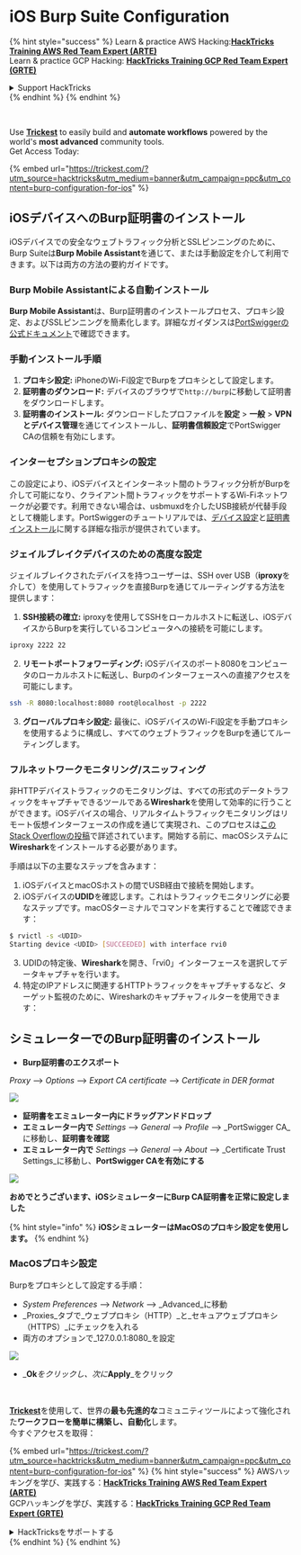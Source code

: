 # iOS Burp Suite Configuration

{% hint style="success" %}
Learn & practice AWS Hacking:<img src="/.gitbook/assets/arte.png" alt="" data-size="line">[**HackTricks Training AWS Red Team Expert (ARTE)**](https://training.hacktricks.xyz/courses/arte)<img src="/.gitbook/assets/arte.png" alt="" data-size="line">\
Learn & practice GCP Hacking: <img src="/.gitbook/assets/grte.png" alt="" data-size="line">[**HackTricks Training GCP Red Team Expert (GRTE)**<img src="/.gitbook/assets/grte.png" alt="" data-size="line">](https://training.hacktricks.xyz/courses/grte)

<details>

<summary>Support HackTricks</summary>

* Check the [**subscription plans**](https://github.com/sponsors/carlospolop)!
* **Join the** 💬 [**Discord group**](https://discord.gg/hRep4RUj7f) or the [**telegram group**](https://t.me/peass) or **follow** us on **Twitter** 🐦 [**@hacktricks\_live**](https://twitter.com/hacktricks\_live)**.**
* **Share hacking tricks by submitting PRs to the** [**HackTricks**](https://github.com/carlospolop/hacktricks) and [**HackTricks Cloud**](https://github.com/carlospolop/hacktricks-cloud) github repos.

</details>
{% endhint %}
{% endhint %}

<figure><img src="../../.gitbook/assets/image (48).png" alt=""><figcaption></figcaption></figure>

\
Use [**Trickest**](https://trickest.com/?utm_source=hacktricks&utm_medium=text&utm_campaign=ppc&utm_term=trickest&utm_content=burp-configuration-for-ios) to easily build and **automate workflows** powered by the world's **most advanced** community tools.\
Get Access Today:

{% embed url="https://trickest.com/?utm_source=hacktricks&utm_medium=banner&utm_campaign=ppc&utm_content=burp-configuration-for-ios" %}

## iOSデバイスへのBurp証明書のインストール

iOSデバイスでの安全なウェブトラフィック分析とSSLピンニングのために、Burp Suiteは**Burp Mobile Assistant**を通じて、または手動設定を介して利用できます。以下は両方の方法の要約ガイドです。

### Burp Mobile Assistantによる自動インストール

**Burp Mobile Assistant**は、Burp証明書のインストールプロセス、プロキシ設定、およびSSLピンニングを簡素化します。詳細なガイダンスは[PortSwiggerの公式ドキュメント](https://portswigger.net/burp/documentation/desktop/tools/mobile-assistant/installing)で確認できます。

### 手動インストール手順

1. **プロキシ設定:** iPhoneのWi-Fi設定でBurpをプロキシとして設定します。
2. **証明書のダウンロード:** デバイスのブラウザで`http://burp`に移動して証明書をダウンロードします。
3. **証明書のインストール:** ダウンロードしたプロファイルを**設定** > **一般** > **VPNとデバイス管理**を通じてインストールし、**証明書信頼設定**でPortSwigger CAの信頼を有効にします。

### インターセプションプロキシの設定

この設定により、iOSデバイスとインターネット間のトラフィック分析がBurpを介して可能になり、クライアント間トラフィックをサポートするWi-Fiネットワークが必要です。利用できない場合は、usbmuxdを介したUSB接続が代替手段として機能します。PortSwiggerのチュートリアルでは、[デバイス設定](https://support.portswigger.net/customer/portal/articles/1841108-configuring-an-ios-device-to-work-with-burp)と[証明書インストール](https://support.portswigger.net/customer/portal/articles/1841109-installing-burp-s-ca-certificate-in-an-ios-device)に関する詳細な指示が提供されています。

### ジェイルブレイクデバイスのための高度な設定

ジェイルブレイクされたデバイスを持つユーザーは、SSH over USB（**iproxy**を介して）を使用してトラフィックを直接Burpを通じてルーティングする方法を提供します：

1. **SSH接続の確立:** iproxyを使用してSSHをローカルホストに転送し、iOSデバイスからBurpを実行しているコンピュータへの接続を可能にします。

```bash
iproxy 2222 22
```
2. **リモートポートフォワーディング:** iOSデバイスのポート8080をコンピュータのローカルホストに転送し、Burpのインターフェースへの直接アクセスを可能にします。

```bash
ssh -R 8080:localhost:8080 root@localhost -p 2222
```
3. **グローバルプロキシ設定:** 最後に、iOSデバイスのWi-Fi設定を手動プロキシを使用するように構成し、すべてのウェブトラフィックをBurpを通じてルーティングします。

### フルネットワークモニタリング/スニッフィング

非HTTPデバイストラフィックのモニタリングは、すべての形式のデータトラフィックをキャプチャできるツールである**Wireshark**を使用して効率的に行うことができます。iOSデバイスの場合、リアルタイムトラフィックモニタリングはリモート仮想インターフェースの作成を通じて実現され、このプロセスは[このStack Overflowの投稿](https://stackoverflow.com/questions/9555403/capturing-mobile-phone-traffic-on-wireshark/33175819#33175819)で詳述されています。開始する前に、macOSシステムに**Wireshark**をインストールする必要があります。

手順は以下の主要なステップを含みます：

1. iOSデバイスとmacOSホストの間でUSB経由で接続を開始します。
2. iOSデバイスの**UDID**を確認します。これはトラフィックモニタリングに必要なステップです。macOSターミナルでコマンドを実行することで確認できます：
```bash
$ rvictl -s <UDID>
Starting device <UDID> [SUCCEEDED] with interface rvi0
```
3. UDIDの特定後、**Wireshark**を開き、「rvi0」インターフェースを選択してデータキャプチャを行います。  
4. 特定のIPアドレスに関連するHTTPトラフィックをキャプチャするなど、ターゲット監視のために、Wiresharkのキャプチャフィルターを使用できます：

## シミュレーターでのBurp証明書のインストール

* **Burp証明書のエクスポート**

_Proxy_ --> _Options_ --> _Export CA certificate_ --> _Certificate in DER format_

![](<../../.gitbook/assets/image (534).png>)

* **証明書をエミュレーター内にドラッグアンドドロップ**
* **エミュレーター内で** _Settings_ --> _General_ --> _Profile_ --> _PortSwigger CA_に移動し、**証明書を確認**
* **エミュレーター内で** _Settings_ --> _General_ --> _About_ --> _Certificate Trust Settings_に移動し、**PortSwigger CAを有効にする**

![](<../../.gitbook/assets/image (1048).png>)

**おめでとうございます、iOSシミュレーターにBurp CA証明書を正常に設定しました**

{% hint style="info" %}
**iOSシミュレーターはMacOSのプロキシ設定を使用します。**
{% endhint %}

### MacOSプロキシ設定

Burpをプロキシとして設定する手順：

* _System Preferences_ --> _Network_ --> _Advanced_に移動
* _Proxies_タブで_ウェブプロキシ（HTTP）_と_セキュアウェブプロキシ（HTTPS）_にチェックを入れる
* 両方のオプションで_127.0.0.1:8080_を設定

![](<../../.gitbook/assets/image (431).png>)

* _**Ok**_をクリックし、次に_**Apply**_をクリック

<figure><img src="../../.gitbook/assets/image (48).png" alt=""><figcaption></figcaption></figure>

\
[**Trickest**](https://trickest.com/?utm_source=hacktricks&utm_medium=text&utm_campaign=ppc&utm_term=trickest&utm_content=burp-configuration-for-ios)を使用して、世界の**最も先進的な**コミュニティツールによって強化された**ワークフローを簡単に構築し、自動化**します。\
今すぐアクセスを取得：

{% embed url="https://trickest.com/?utm_source=hacktricks&utm_medium=banner&utm_campaign=ppc&utm_content=burp-configuration-for-ios" %}
{% hint style="success" %}
AWSハッキングを学び、実践する：<img src="/.gitbook/assets/arte.png" alt="" data-size="line">[**HackTricks Training AWS Red Team Expert (ARTE)**](https://training.hacktricks.xyz/courses/arte)<img src="/.gitbook/assets/arte.png" alt="" data-size="line">\
GCPハッキングを学び、実践する：<img src="/.gitbook/assets/grte.png" alt="" data-size="line">[**HackTricks Training GCP Red Team Expert (GRTE)**<img src="/.gitbook/assets/grte.png" alt="" data-size="line">](https://training.hacktricks.xyz/courses/grte)

<details>

<summary>HackTricksをサポートする</summary>

* [**サブスクリプションプラン**](https://github.com/sponsors/carlospolop)を確認してください！
* 💬 [**Discordグループ**](https://discord.gg/hRep4RUj7f)または[**テレグラムグループ**](https://t.me/peass)に参加するか、**Twitter** 🐦 [**@hacktricks\_live**](https://twitter.com/hacktricks\_live)**をフォローしてください。**
* [**HackTricks**](https://github.com/carlospolop/hacktricks)および[**HackTricks Cloud**](https://github.com/carlospolop/hacktricks-cloud)のGitHubリポジトリにPRを提出してハッキングトリックを共有してください。

</details>
{% endhint %}
</details>
{% endhint %}

